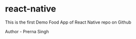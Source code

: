 # react-native
This is the first Demo Food App of React Native repo on Github

Author - Prerna Singh
